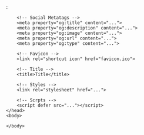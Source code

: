 <!DOCTYPE html>
<html lang="pt-br">
    <head>
        <!-- Metatags -->
        <meta http-equiv="Content-Type" content="text/html; charset=UTF-8">
        <meta name="viewport" content="width=device-width, initial-scale=1.0, maximum-scale=2.0">
        <meta name="description" content="...">:
        <meta name="keywords" content="...">
        <meta name="author" content="...">
        <meta name="robots" content="follow, index">

        <!-- Social Metatags -->
        <meta property="og:title" content="...">
        <meta property="og:description" content="...">
        <meta property="og:image" content="...">
        <meta property="og:url" content="...">
        <meta property="og:type" content="...">

        <!-- Favicon -->
        <link rel="shortcut icon" href="favicon.ico">

        <!-- Title -->
        <title>Title</title>

        <!-- Styles -->
        <link rel="stylesheet" href="...">

        <!-- Scrpts -->
        <script defer src="..."></script>
    </head>
    <body>
        
    </body>
</html>
 
